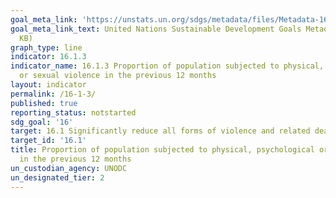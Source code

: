 ```yaml
---
goal_meta_link: 'https://unstats.un.org/sdgs/metadata/files/Metadata-16-01-03.pdf '
goal_meta_link_text: United Nations Sustainable Development Goals Metadata (PDF 217
  KB)
graph_type: line
indicator: 16.1.3
indicator_name: 16.1.3 Proportion of population subjected to physical, psychological
  or sexual violence in the previous 12 months
layout: indicator
permalink: /16-1-3/
published: true
reporting_status: notstarted
sdg_goal: '16'
target: 16.1 Significantly reduce all forms of violence and related death rates everywhere
target_id: '16.1'
title: Proportion of population subjected to physical, psychological or sexual violence
  in the previous 12 months
un_custodian_agency: UNODC
un_designated_tier: 2
---
```

